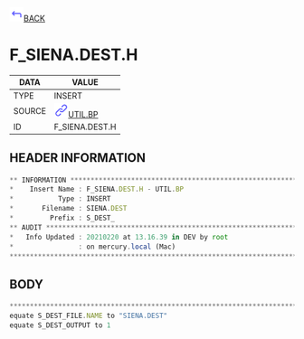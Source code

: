 <img src="../.resources/themes/unicons-line-6563ff/corner-up-left-alt.svg" alt="BACK" width="25" />[BACK](../DOCS/UTIL.BP.md)  
# F_SIENA.DEST.H  
|DATA|VALUE|
| --- | --- |
|TYPE|INSERT|
|SOURCE|<img src="../.resources/themes/unicons-line-6563ff/link.svg" alt="UTIL.BP" width="25" />[UTIL.BP](../DOCS/UTIL.BP.md)|
|ID|F_SIENA.DEST.H|
    
    
## HEADER INFORMATION  
```javascript
** INFORMATION ****************************************************************
*    Insert Name : F_SIENA.DEST.H - UTIL.BP
*           Type : INSERT
*       Filename : SIENA.DEST
*         Prefix : S_DEST_
** AUDIT **********************************************************************
*   Info Updated : 20210220 at 13.16.39 in DEV by root
*                : on mercury.local (Mac)
*******************************************************************************
```
## BODY  
```javascript
*******************************************************************************
equate S_DEST_FILE.NAME to "SIENA.DEST"
equate S_DEST_OUTPUT to 1
```
